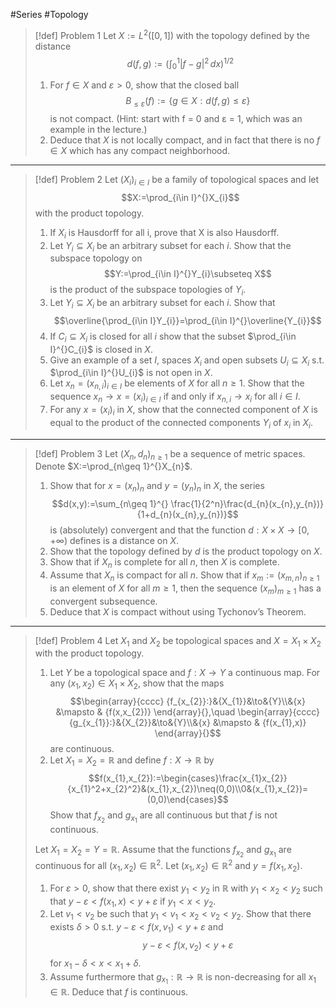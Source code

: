 #Series #Topology 

> [!def] Problem 1
> Let $X:=L^2([0,1])$ with the topology defined by the distance $$d(f,g):=\left( \int_{0}^{1} \left| f-g \right| ^{2} \, dx  \right) ^{1/2}$$
> 1. For $f\in X$ and $\varepsilon>0$, show that the closed ball $$B_{\leq \varepsilon}(f):=\{ g\in X:d(f,g)\leq \varepsilon \}$$ is not compact. (Hint: start with f = 0 and ε = 1, which was an example in the lecture.) 
> 2. Deduce that $X$ is not locally compact, and in fact that there is no $f\in X$ which has any compact neighborhood.
---
> [!def] Problem 2
> Let $(X_{i})_{i\in I}$ be a family of topological spaces and let $$X:=\prod_{i\in I}^{}X_{i}$$ with the product topology. 
> 1. If $X_{i}$ is Hausdorff for all i, prove that X is also Hausdorff. 
> 2. Let $Y_{i}\subseteq X_{i}$ be an arbitrary subset for each $i$. Show that the subspace topology on $$Y:=\prod_{i\in I}^{}Y_{i}\subseteq X$$ is the product of the subspace topologies of $Y_{i}$. 
> 3. Let $Y_{i}\subseteq X_{i}$ be an arbitrary subset for each $i$. Show that $$\overline{\prod_{i\in I}Y_{i}}=\prod_{i\in I}^{}\overline{Y_{i}}$$
> 4. If $C_{i}\subseteq X_{i}$ is closed for all $i$ show that the subset $\prod_{i\in I}^{}C_{i}$ is closed in $X$.
> 5. Give an example of a set $I$, spaces $X_{i}$ and open subsets $U_{i}\subseteq X_{i}$ s.t. $\prod_{i\in I}^{}U_{i}$ is not open in $X$. 
> 6. Let $x_{n}=(x_{n,i})_{i\in I}$ be elements of $X$ for all $n\geq 1$. Show that the sequence $x_{n}\to x=(x_{i})_{i\in I}$ if and only if $x_{n,i}\to x_{i}$ for all $i\in I$.
> 7. For any $x=(x_{i})_{i}$ in $X$, show that the connected component of $X$ is equal to the product of the connected components $Y_{i}$ of $x_{i}$ in $X_{i}$.
---
> [!def] Problem 3
> Let $(X_{n},d_{n})_{n\geq 1}$ be a sequence of metric spaces. Denote $X:=\prod_{n\geq 1}^{}X_{n}$. 
> 1. Show that for $x=(x_{n})_{n}$ and $y=(y_{n})_{n}$ in $X$, the series $$d(x,y):=\sum_{n\geq 1}^{} \frac{1}{2^n}\frac{d_{n}(x_{n},y_{n})}{1+d_{n}(x_{n},y_{n})}$$ is (absolutely) convergent and that the function $d:X\times X\to[0,+\infty)$ defines is a distance on $X$. 
> 2. Show that the topology defined by $d$ is the product topology on $X$. 
> 3. Show that if $X_{n}$ is complete for all $n$, then $X$ is complete. 
> 4. Assume that $X_{n}$ is compact for all $n$. Show that if $x_{m}:=(x_{m,n})_{n\geq 1}$ is an element of $X$ for all $m\geq 1$, then the sequence $(x_{m})_{m\geq 1}$ has a convergent subsequence. 
> 5. Deduce that $X$ is compact without using Tychonov’s Theorem.
---
> [!def] Problem 4
> Let $X_{1}$ and $X_{2}$ be topological spaces and $X=X_{1}\times X_{2}$ with the product topology. 
> 1. Let $Y$ be a topological space and $f:X\to Y$ a continuous map. For any $(x_{1},x_{2})\in X_{1}\times X_{2}$, show that the maps $$\begin{array}{cccc} {f_{x_{2}}:}&{X_{1}}&\to&{Y}\\&{x} &\mapsto & {f(x,x_{2})} \end{array}{},\quad \begin{array}{cccc} {g_{x_{1}}:}&{X_{2}}&\to&{Y}\\&{x} &\mapsto & {f(x_{1},x)} \end{array}{}$$are continuous. 
> 2. Let $X_{1}=X_{2}=\mathbb{R}$ and define $f:X\to \mathbb{R}$ by $$f(x_{1},x_{2}):=\begin{cases}\frac{x_{1}x_{2}}{x_{1}^2+x_{2}^2}&(x_{1},x_{2})\neq(0,0)\\0&(x_{1},x_{2})=(0,0)\end{cases}$$Show that $f_{x_{2}}$ and $g_{x_{1}}$ are all continuous but that $f$ is not continuous. 
> 
> Let $X_{1}=X_{2}=Y=\mathbb{R}$. Assume that the functions $f_{x_{2}}$ and $g_{x_{1}}$ are continuous for all $(x_{1},x_{2})\in \mathbb{R}^2$. Let $(x_{1},x_{2})\in \mathbb{R}^2$ and $y=f(x_{1},x_{2})$. 
> 1. For $\varepsilon>0$, show that there exist $y_{1}<y_{2}$ in $\mathbb{R}$ with $y_{1}<x_{2}<y_{2}$ such that $y-\varepsilon<f(x_{1},x)<y+\varepsilon$ if $y_{1}<x<y_{2}$.
> 2. Let $v_{1}<v_{2}$ be such that $y_{1}<v_{1}<x_{2}<v_{2}<y_{2}$. Show that there exists $\delta>0$ s.t. $y-\varepsilon<f(x,v_{1})<y+\varepsilon$ and $$y-\varepsilon<f(x,v_{2})<y+\varepsilon$$ for $x_{1}-\delta<x<x_{1}+\delta$.
> 3. Assume furthermore that $g_{x_{1}}:\mathbb{R}\to \mathbb{R}$ is non-decreasing for all $x_{1}\in \mathbb{R}$. Deduce that $f$ is continuous.